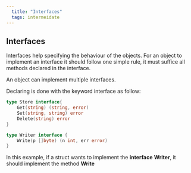 ```yaml
---
  title: "Interfaces"
  tags: intermeidate
---
```

## Interfaces
Interfaces help specifying the behaviour of the objects. For an object to implement an interface it should follow one simple rule, it must suffice all methods declared in the interface.

An object can implement multiple interfaces.

Declaring is done with the keyword interface as follow:
```go
type Store interface{
    Get(string) (string, error)
    Set(string, string) error
    Delete(string) error
}

type Writer interface {
    Write(p []byte) (n int, err error)
}
```
In this example, if a struct wants to implement the **interface** **Writer**, it should implement the method **Write**
